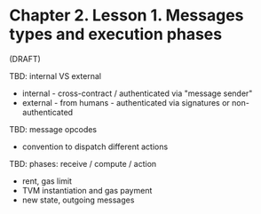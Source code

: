 # Chapter 2. Lesson 1. Messages types and execution phases	

(DRAFT)

TBD: internal VS external

- internal - cross-contract / authenticated via "message sender"
- external - from humans - authenticated via signatures or non-authenticated

TBD: message opcodes

- convention to dispatch different actions

TBD: phases: receive / compute / action

- rent, gas limit
- TVM instantiation and gas payment
- new state, outgoing messages


